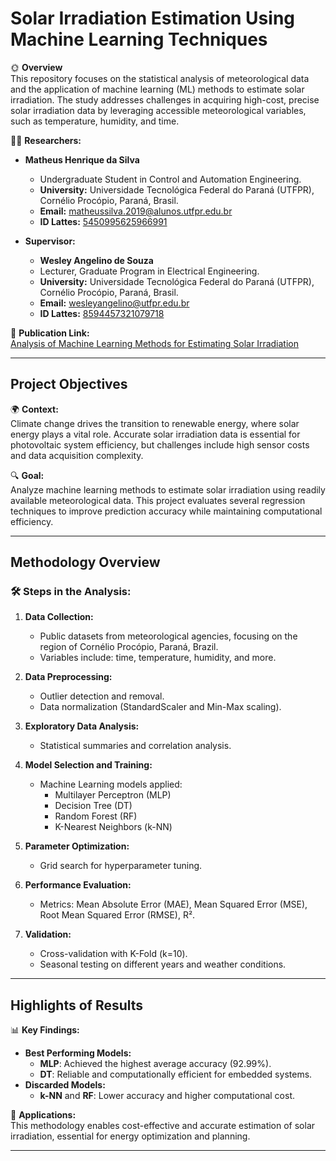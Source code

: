 # **Solar Irradiation Estimation Using Machine Learning Techniques**

🌞 **Overview**  
This repository focuses on the statistical analysis of meteorological data and the application of machine learning (ML) methods to estimate solar irradiation. The study addresses challenges in acquiring high-cost, precise solar irradiation data by leveraging accessible meteorological variables, such as temperature, humidity, and time.

👨‍🔬 **Researchers:**  
- **Matheus Henrique da Silva**  
  - Undergraduate Student in Control and Automation Engineering.  
  - **University:** Universidade Tecnológica Federal do Paraná (UTFPR), Cornélio Procópio, Paraná, Brasil.  
  - **Email:** matheussilva.2019@alunos.utfpr.edu.br  
  - **ID Lattes:** [5450995625966991](http://lattes.cnpq.br/5450995625966991)

- **Supervisor:**  
  - **Wesley Angelino de Souza**  
  - Lecturer, Graduate Program in Electrical Engineering.  
  - **University:** Universidade Tecnológica Federal do Paraná (UTFPR), Cornélio Procópio, Paraná, Brasil.  
  - **Email:** wesleyangelino@utfpr.edu.br  
  - **ID Lattes:** [8594457321079718](http://lattes.cnpq.br/8594457321079718)

📄 **Publication Link:**  
[Analysis of Machine Learning Methods for Estimating Solar Irradiation](https://www.researchgate.net/publication/375890910_Analysis_of_Machine_Learning_Methods_for_Estimating_Solar_Irradiation)

---

## **Project Objectives**  
🌍 **Context:**  
Climate change drives the transition to renewable energy, where solar energy plays a vital role. Accurate solar irradiation data is essential for photovoltaic system efficiency, but challenges include high sensor costs and data acquisition complexity.  

🔍 **Goal:**  
Analyze machine learning methods to estimate solar irradiation using readily available meteorological data. This project evaluates several regression techniques to improve prediction accuracy while maintaining computational efficiency.

---

## **Methodology Overview**  
### 🛠 **Steps in the Analysis:**
1. **Data Collection:**  
   - Public datasets from meteorological agencies, focusing on the region of Cornélio Procópio, Paraná, Brazil.  
   - Variables include: time, temperature, humidity, and more.

2. **Data Preprocessing:**  
   - Outlier detection and removal.  
   - Data normalization (StandardScaler and Min-Max scaling).  

3. **Exploratory Data Analysis:**  
   - Statistical summaries and correlation analysis.  

4. **Model Selection and Training:**  
   - Machine Learning models applied:  
     - Multilayer Perceptron (MLP)  
     - Decision Tree (DT)  
     - Random Forest (RF)  
     - K-Nearest Neighbors (k-NN)  

5. **Parameter Optimization:**  
   - Grid search for hyperparameter tuning.

6. **Performance Evaluation:**  
   - Metrics: Mean Absolute Error (MAE), Mean Squared Error (MSE), Root Mean Squared Error (RMSE), R².  

7. **Validation:**  
   - Cross-validation with K-Fold (k=10).  
   - Seasonal testing on different years and weather conditions.

---

## **Highlights of Results**  
📊 **Key Findings:**  
- **Best Performing Models:**  
  - **MLP**: Achieved the highest average accuracy (92.99%).  
  - **DT**: Reliable and computationally efficient for embedded systems.  
- **Discarded Models:**  
  - **k-NN** and **RF**: Lower accuracy and higher computational cost.  

🌟 **Applications:**  
This methodology enables cost-effective and accurate estimation of solar irradiation, essential for energy optimization and planning.

---